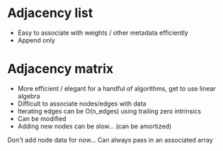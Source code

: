 
# Adjacency list

- Easy to associate with weights / other metadata efficiently
- Append only


# Adjacency matrix


- More efficient / elegant for a handful of algorithms, get to use linear algebra
- Difficult to associate nodes/edges with data
- Iterating edges can be O(n_edges) using trailing zero intrinsics
- Can be modified
- Adding new nodes can be slow... (can be amortized)


Don't add node data for now...
Can always pass in an associated array


